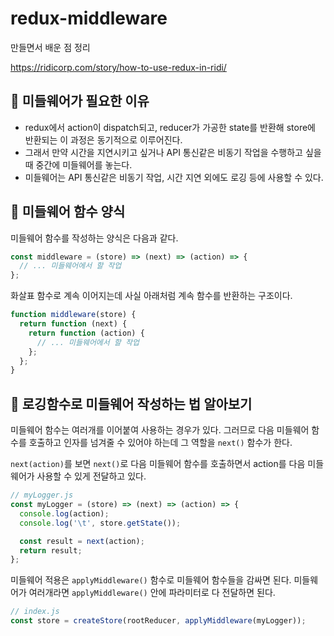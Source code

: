 # redux-middleware

만들면서 배운 점 정리

https://ridicorp.com/story/how-to-use-redux-in-ridi/

## 📗 미들웨어가 필요한 이유

- redux에서 action이 dispatch되고, reducer가 가공한 state를 반환해 store에 반환되는 이 과정은 동기적으로 이루어진다.
- 그래서 만약 시간을 지연시키고 싶거나 API 통신같은 비동기 작업을 수행하고 싶을 때 중간에 미들웨어를 놓는다.
- 미들웨어는 API 통신같은 비동기 작업, 시간 지연 외에도 로깅 등에 사용할 수 있다.

## 📗 미들웨어 함수 양식

미들웨어 함수를 작성하는 양식은 다음과 같다.

```js
const middleware = (store) => (next) => (action) => {
  // ... 미들웨어에서 할 작업
};
```

화살표 함수로 계속 이어지는데 사실 아래처럼 계속 함수를 반환하는 구조이다.

```js
function middleware(store) {
  return function (next) {
    return function (action) {
      // ... 미들웨어에서 할 작업
    };
  };
}
```

## 📗 로깅함수로 미들웨어 작성하는 법 알아보기

미들웨어 함수는 여러개를 이어붙여 사용하는 경우가 있다. 그러므로 다음 미들웨어 함수를 호출하고 인자를 넘겨줄 수 있어야 하는데 그 역할을 `next()` 함수가 한다.

`next(action)`를 보면 `next()`로 다음 미들웨어 함수를 호출하면서 action를 다음 미들웨어가 사용할 수 있게 전달하고 있다.

```js
// myLogger.js
const myLogger = (store) => (next) => (action) => {
  console.log(action);
  console.log('\t', store.getState());

  const result = next(action);
  return result;
};
```

미들웨어 적용은 `applyMiddleware()` 함수로 미들웨어 함수들을 감싸면 된다. 미들웨어가 여러개라면 `applyMiddleware()` 안에 파라미터로 다 전달하면 된다.

```js
// index.js
const store = createStore(rootReducer, applyMiddleware(myLogger));
```

